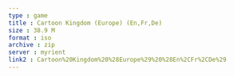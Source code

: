 ```yaml
---
type : game
title : Cartoon Kingdom (Europe) (En,Fr,De)
size : 38.9 M
format : iso
archive : zip
server : myrient
link2 : Cartoon%20Kingdom%20%28Europe%29%20%28En%2CFr%2CDe%29
---
```

